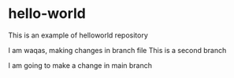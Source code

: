 # hello-world
This is an example of helloworld repository

I am waqas, making changes in branch file
This is a second branch

I am going to make a change in main branch
